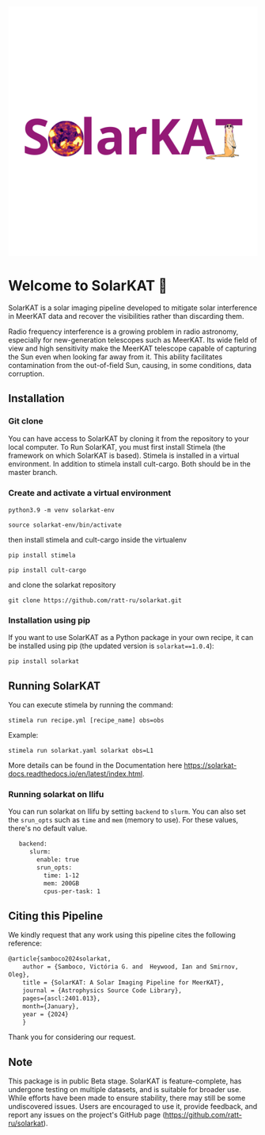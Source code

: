 <div align="center">
 
  <img src="solarkat-logo/solarkat_logo.png" alt="SolarKAT Logo" width="550">
 
</div>


<h1>Welcome to SolarKAT 🚀</h1>

SolarKAT is a solar imaging pipeline developed to mitigate solar interference in MeerKAT data and recover the visibilities rather than discarding them.

Radio frequency interference is a growing problem in radio astronomy, especially for new-generation telescopes such as MeerKAT.
Its wide field of view and high sensitivity make the MeerKAT telescope capable of capturing the Sun even when looking far away from it.
 This ability facilitates contamination from the out-of-field Sun, causing, in some conditions, data corruption.

## Installation 

### Git clone
You can have access to SolarKAT by cloning it from the repository to your local computer.
To Run SolarKAT, you must first install Stimela (the framework on which SolarKAT is based). Stimela is installed in a virtual environment. In addition to stimela install cult-cargo. Both should be in the master branch.

### Create and activate a virtual environment
```
python3.9 -m venv solarkat-env
```
```
source solarkat-env/bin/activate

```
then install stimela and cult-cargo inside the virtualenv

```
pip install stimela
```

```
pip install cult-cargo
```
and clone the solarkat repository
```
git clone https://github.com/ratt-ru/solarkat.git
```


### Installation using pip 

If you want to use SolarKAT as a Python package in your own recipe, it can be installed using pip (the updated version is ```solarkat==1.0.4```):

```
pip install solarkat

```

## Running SolarKAT 

You can execute stimela by running the command:
```
stimela run recipe.yml [recipe_name] obs=obs
```
Example:
```
stimela run solarkat.yaml solarkat obs=L1
```

More details can be found in the Documentation here https://solarkat-docs.readthedocs.io/en/latest/index.html.

### Running solarkat on Ilifu
You can run solarkat on Ilifu by setting ```backend``` to ```slurm```. You can also set the ```srun_opts``` such as ```time``` and ```mem``` (memory to use). For these values, there's no default value.
```
   backend:
      slurm:
        enable: true
        srun_opts:
          time: 1-12
          mem: 200GB
          cpus-per-task: 1
``` 



## Citing this Pipeline

We kindly request that any work using this pipeline cites the following reference:
```
@article{samboco2024solarkat,
    author = {Samboco, Victória G. and  Heywood, Ian and Smirnov, Oleg},
    title = {SolarKAT: A Solar Imaging Pipeline for MeerKAT},
    journal = {Astrophysics Source Code Library},
    pages={ascl:2401.013},
    month={January},
    year = {2024}
    }
```
Thank you for considering our request.


## Note

This package is in public Beta stage. SolarKAT is feature-complete, has undergone testing on multiple datasets, and is suitable for broader use.
While efforts have been made to ensure stability, there may still be some undiscovered issues.
Users are encouraged to use it, provide feedback, and report any issues on the project's GitHub page (https://github.com/ratt-ru/solarkat).

